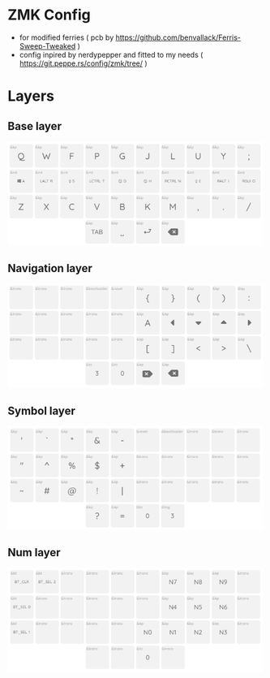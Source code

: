 # ZMK Config
- for modified ferries ( pcb by https://github.com/benvallack/Ferris-Sweep-Tweaked )
- config inpired by nerdypepper and fitted to my needs ( https://git.peppe.rs/config/zmk/tree/ )

# Layers

## Base layer
![Base layer](/pics/base.png "Base layer")

## Navigation layer
![Nav layer](/pics/nav.png "Navigation layer")

## Symbol layer
![Sym layer](/pics/sym.png "Symbol layer")

## Num layer
![Num layer](/pics/num.png "Numpad layer")
